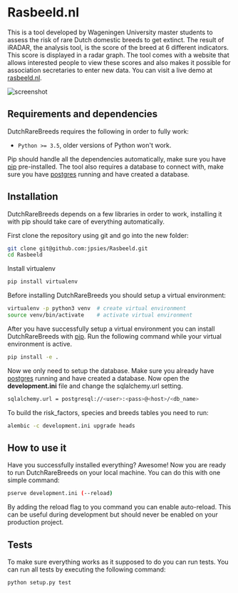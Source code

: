 # Rasbeeld.nl

This is a tool developed by Wageningen University master students to assess the risk of rare Dutch domestic breeds to get extinct. The result of iRADAR, the analysis tool, is the score of the breed at 6 different indicators. This score is displayed in a radar graph. The tool comes with a website that allows interested people to view these scores and also makes it possible for association secretaries to enter new data. You can visit a live demo at [rasbeeld.nl](www.rasbeeld.nl).


![screenshot](http://rasbeeld.nl/images/screenshot_rasbeeld.png "Screenshot rasbeeld.nl")

## Requirements and dependencies

DutchRareBreeds requires the following in order to fully work:

- `Python >= 3.5`, older versions of Python won't work.

Pip should handle all the dependencies automatically, make sure you have [pip](https://pip.pypa.io/en/stable/installing/) pre-installed. 
The tool also requires a database to connect with, make sure you have [postgres](https://wiki.postgresql.org/wiki/Detailed_installation_guides) running and have created a database.


## Installation

DutchRareBreeds depends on a few libraries in order to work, installing it with pip should take care of everything automatically. 

First clone the repository using git and go into the new folder:
```bash
git clone git@github.com:jpsies/Rasbeeld.git
cd Rasbeeld
```

Install virtualenv
```bash
pip install virtualenv
```

Before installing DutchRareBreeds you should setup a virtual environment:
```bash
virtualenv -p python3 venv  # create virtual environment
source venv/bin/activate    # activate virtual environment
```

After you have successfully setup a virtual environment you can install DutchRareBreeds with [pip](https://pip.pypa.io/en/stable/installing/).  Run the following command while your virtual environment is active.

```bash
pip install -e .
```

Now we only need to setup the database. Make sure you already have [postgres](https://wiki.postgresql.org/wiki/Detailed_installation_guides) running and have created a database. Now open the **development.ini** file and change the sqlalchemy.url setting.

```bash
sqlalchemy.url = postgresql://<user>:<pass>@<host>/<db_name> 
```

To build the risk_factors, species and breeds tables you need to run:

```bash
alembic -c development.ini upgrade heads
```


## How to use it

Have you successfully installed everything? Awesome! Now you are ready to run DutchRareBreeds on your local machine. You can do this with one simple command:

```bash
pserve development.ini (--reload)
```

By adding the reload flag to you command you can enable auto-reload. This can be useful during development but should never be enabled on your production project.


## Tests

To make sure everything works as it supposed to do you can run tests. You can run all tests by executing the following command:

```bash
python setup.py test
```
